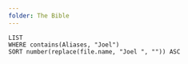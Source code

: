 ```yaml
---
folder: The Bible
---
```


```dataview
LIST 
WHERE contains(Aliases, "Joel")
SORT number(replace(file.name, "Joel ", "")) ASC
```
 
